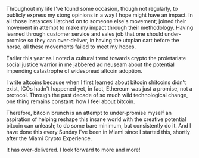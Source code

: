 
Throughout my life I\'ve found some occasion, though not regularly, to
publicly express my stong opinions in a way I hope might have an impact.
In all those instances I latched on to someone else\'s movement; joined
their movement in attempt to make my impact through their methodology.
Having learned through customer service and sales job that one should
under-promise so they can over-deliver, in having the utopian cart
before the horse, all these movements failed to meet my hopes.

Earlier this year as I noted a cultural trend towards crypto the
proletariate social justice warrior in me jabbered ad neuseam about the
potential impending catastrophe of widespread altcoin adoption.

I write altcoins because when I first learned about bitcoin shitcoins
didn\'t exist, ICOs hadn\'t happened yet, in fact, Ethereum was just a
promise, not a protocol. Through the past decade of so much wild
technological change, one thing remains constant: how I feel about
bitcoin.

Therefore, bitcoin brunch is an attempt to under-promise myself an
aspiration of helping reshape this insane world with the creative
potential bitcoin can unleash; to do some bare minimum, but consistently
do it. And I have done this every Sunday I\'ve been in Miami since I
started this, shortly after the Miami Crypto Experience.

It has over-delivered. I look forward to more and more!


